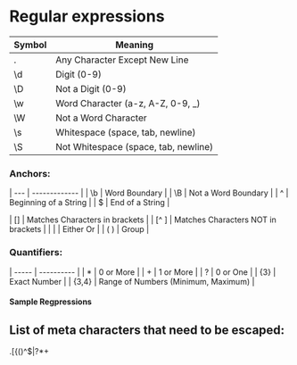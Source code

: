 # Regular expressions

| Symbol | Meaning |
| --- | ----------------------------------- |
| .  | Any Character Except New Line        |
| \d | Digit (0-9)                          |
| \D | Not a Digit (0-9)                    |
| \w | Word Character (a-z, A-Z, 0-9, _)    |
| \W | Not a Word Character                 |
| \s | Whitespace (space, tab, newline)     |
| \S | Not Whitespace (space, tab, newline) |

### Anchors:

| --- | ------------- |
| \b | Word Boundary |
| \B | Not a Word Boundary |
| ^  | Beginning of a String |
| $  | End of a String |

| []    | Matches Characters in brackets |
| [^ ]  | Matches Characters NOT in brackets |
| |     | Either Or |
| ( )   | Group |

### Quantifiers:

| ----- | ---------- |
| *     | 0 or More |
| +     | 1 or More |
| ?     | 0 or One |
| {3}   | Exact Number |
| {3,4} | Range of Numbers (Minimum, Maximum) |


#### Sample Regpressions



## List of meta characters that need to be escaped:

.[{()\^$|?*+
